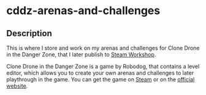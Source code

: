 # cddz-arenas-and-challenges

## Description

This is where I store and work on my arenas and challenges for Clone Drone in the Danger Zone, that I later publish to [Steam Workshop](https://steamcommunity.com/id/ceterai/myworkshopfiles/?appid=597170).

Clone Drone in the Danger Zone is a game by Robodog, that contains a level editor, which allows you to create your own arenas and challenges to later playthrough in the game.
You can get the game on [Steam](https://store.steampowered.com/app/597170) or on the [official website](https://clonedroneinthedangerzone.com/).
